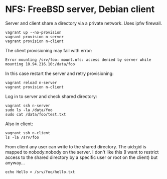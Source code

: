 # NFS: FreeBSD server, Debian client

Server and client share a directory via a private network. Uses ipfw firewall.

```
vagrant up --no-provision
vagrant provision n-server
vagrant provision n-client
```

The client provisioning may fail with error:

```
Error mounting /srv/foo: mount.nfs: access denied by server while mounting 10.94.216.10:/data/foo
```

In this case restart the server and retry provisioning:

```
vagrant reload n-server
vagrant provision n-client
```

Log in to server and check shared directory:

```
vagrant ssh n-server
sudo ls -la /data/foo
sudo cat /data/foo/test.txt
```

Also in client:

```
vagrant ssh n-client
ls -la /srv/foo
```

From client any user can write to the shared directory. The uid:gid is mapped
to nobody:nobody on the server. I don't like this (I want to restrict access
to the shared directory by a specific user or root on the client) but anyway...

```
echo Hello > /srv/foo/hello.txt
```
